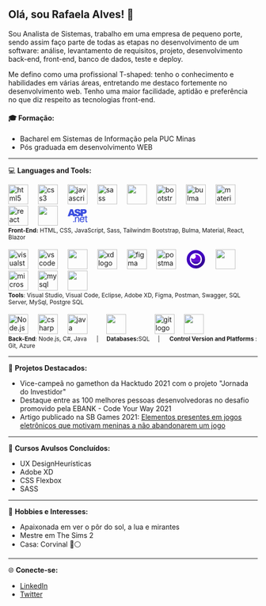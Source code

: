 ## Olá, sou Rafaela Alves! 👋

Sou Analista de Sistemas, trabalho em uma empresa de pequeno porte, sendo assim faço parte de todas as etapas no desenvolvimento de um software: análise, levantamento de requisitos, projeto, desenvolvimento back-end, front-end, banco de dados, teste e deploy.

Me defino como uma profissional T-shaped: tenho o conhecimento e habilidades em várias áreas, entretando me destaco fortemente no desenvolvimento web. Tenho uma maior facilidade, aptidão e preferência no que diz respeito as tecnologias front-end.

#### 🎓 Formação: 
<ul>
<li>
Bacharel em Sistemas de Informação pela PUC Minas
</li>
<li>
Pós graduada em desenvolvimento WEB
</li>
</ul>

---


💻 **Languages and Tools:**
<br/>

<div align="left">
  <img src="https://cdn.jsdelivr.net/gh/devicons/devicon/icons/html5/html5-original.svg" height="40" alt="html5 logo"  />
  <img width="12" />
  <img src="https://cdn.jsdelivr.net/gh/devicons/devicon/icons/css3/css3-original.svg" height="40" alt="css3 logo"  />
  <img width="12" />
  <img src="https://cdn.jsdelivr.net/gh/devicons/devicon/icons/javascript/javascript-original.svg" height="40" alt="javascript logo"  />
  <img width="12" />
  <img src="https://cdn.jsdelivr.net/gh/devicons/devicon/icons/sass/sass-original.svg" height="40" alt="sass logo"  />
  <img width="12" />
  <img src="https://cdn.jsdelivr.net/gh/devicons/devicon@latest/icons/tailwindcss/tailwindcss-original.svg" height="40"/>
  <img width="12" />
  <img src="https://cdn.jsdelivr.net/gh/devicons/devicon/icons/bootstrap/bootstrap-original.svg" height="40" alt="bootstrap logo"  />
  <img width="12" />
  <img src="https://cdn.jsdelivr.net/gh/devicons/devicon/icons/bulma/bulma-plain.svg" height="40" alt="bulma logo"  />
  <img width="12" />
  <img src="https://cdn.jsdelivr.net/gh/devicons/devicon/icons/materialui/materialui-original.svg" height="40" alt="materialui logo"  />
  <img width="12" />
  <img src="https://cdn.jsdelivr.net/gh/devicons/devicon/icons/react/react-original.svg" height="40" alt="react logo"  />
  <img width="12" />
  <img src="https://cdn.jsdelivr.net/gh/devicons/devicon@latest/icons/blazor/blazor-original.svg" height="40"/>
  <img width="12" />
  <svg fill="#3a4ddf" version="1.1" xmlns="http://www.w3.org/2000/svg" width="40" xmlns:xlink="http://www.w3.org/1999/xlink" viewBox="0 0 512 512" enable-background="new 0 0 512 512" xml:space="preserve" stroke="#3a4ddf"><g id="SVGRepo_bgCarrier" stroke-width="0"></g><g id="SVGRepo_tracerCarrier" stroke-linecap="round" stroke-linejoin="round"></g><g id="SVGRepo_iconCarrier"> <g id="5151e0c8492e5103c096af88a51eafb7"> <path display="inline" d="M295.474,319.537c0.826,4.135,1.24,11.37,1.24,21.707v80.997h-22.327v-80.129 c0-9.097-0.868-15.894-2.604-20.404c-1.737-4.507-4.817-8.104-9.241-10.792c-4.424-2.683-9.613-4.031-15.567-4.031 c-9.51,0-17.717,3.019-24.622,9.055c-6.905,6.037-10.357,17.49-10.357,34.359v71.942h-22.327V290.512h20.094v18.73 c9.675-14.472,23.65-21.707,41.925-21.707c7.938,0,15.236,1.426,21.893,4.279c6.657,2.853,11.64,6.595,14.947,11.226 S294.15,313.17,295.474,319.537z M511.5,423.052c-6.284,1.323-11.908,1.984-16.869,1.984c-8.104,0-14.389-1.281-18.854-3.845 c-4.465-2.563-7.607-5.934-9.427-10.109c-1.819-4.172-2.729-12.962-2.729-26.358v-79.542h-48.475 c0.111,0.12,0.235,0.219,0.347,0.339c11.164,11.99,16.746,28.859,16.746,50.608c0,1.322-0.042,3.308-0.124,5.953h-98.239 c0.827,14.472,4.92,25.553,12.279,33.243c7.36,7.69,16.539,11.535,27.537,11.535c8.187,0,15.174-2.149,20.963-6.45 c5.788-4.3,10.378-11.163,13.769-20.59l23.071,2.853c-3.639,13.479-10.378,23.939-20.219,31.382s-22.41,11.164-37.708,11.164 c-19.268,0-34.545-5.934-45.832-17.8c-11.288-11.862-16.932-28.509-16.932-49.926c0-22.162,5.706-39.362,17.117-51.601 c11.412-12.238,26.214-18.357,44.406-18.357c2.199,0,4.354,0.095,6.454,0.281h84.839v-28.579h22.203v28.579h22.451v17.365h-22.451 v80.782c0,6.367,0.393,10.461,1.178,12.28c0.786,1.819,2.067,3.267,3.846,4.341c1.777,1.075,4.32,1.613,7.628,1.613 c2.481,0,5.747-0.29,9.8-0.869L511.5,423.052z M408.672,343.725c-0.993-11.081-3.805-19.392-8.435-24.932 c-7.112-8.601-16.332-12.9-27.661-12.9c-10.254,0-18.875,3.432-25.862,10.295c-6.987,6.864-10.854,16.043-11.598,27.537H408.672z M157.881,395.42c-4.035,0-7.459,1.435-10.279,4.354c-2.82,2.898-4.217,6.405-4.217,10.548c0,4.035,1.397,7.529,4.217,10.473 c2.82,2.944,6.244,4.425,10.279,4.425c4.139,0,7.662-1.48,10.56-4.425c2.906-2.943,4.35-6.438,4.35-10.473 c0-4.044-1.443-7.55-4.35-10.489C165.542,396.875,162.02,395.42,157.881,395.42z M301.047,267.196 c-11.577,5.086-26.172,7.629-43.785,7.629c-30.928,0-52.345-5.954-64.253-17.862c-0.05-0.05-0.096-0.103-0.146-0.152l5.604,14.913 h-58.84l-9.101-30.018H66.737l-8.865,30.018H0.5L68.846,89.883h61.292l45.653,121.494l50.461-3.161 c1.158,8.683,3.514,15.3,7.07,19.847c5.789,7.361,14.058,11.039,24.808,11.039c8.021,0,14.203-1.879,18.544-5.644 c4.342-3.763,6.513-8.125,6.513-13.086c0-4.714-2.067-8.932-6.202-12.652c-4.135-3.722-13.728-7.235-28.777-10.544 c-24.642-5.538-42.214-12.899-52.716-22.078c-10.585-9.18-15.877-20.88-15.877-35.104c0-9.344,2.708-18.172,8.125-26.482 c5.416-8.311,13.562-14.841,24.436-19.598c10.874-4.755,25.779-7.133,44.716-7.133c23.237,0,40.954,4.323,53.151,12.962 c12.197,8.642,19.453,22.39,21.769,41.243l-52.965,3.102c-1.405-8.187-4.362-14.141-8.869-17.862 c-4.506-3.721-10.729-5.581-18.667-5.581c-6.533,0-11.453,1.385-14.761,4.155c-3.308,2.771-4.961,6.14-4.961,10.108 c0,2.896,1.364,5.502,4.093,7.814c2.646,2.4,8.931,4.633,18.854,6.698c24.56,5.293,42.152,10.649,52.778,16.063 c10.626,5.416,18.358,12.137,23.195,20.156c2.479,4.109,4.312,8.472,5.521,13.079V89.883h93.401 c20.342,0,35.578,4.837,45.708,14.512c10.13,9.676,15.195,23.443,15.195,41.306c0,18.357-5.521,32.705-16.56,43.041 c-11.04,10.339-27.889,15.505-50.546,15.505h-30.762v67.478h-56.438v-44.868c-1.574,6.286-4.216,12.271-7.939,17.952 C321.638,254.649,312.624,262.111,301.047,267.196z M392.464,167.407h13.769c10.832,0,18.44-1.88,22.823-5.645 c4.383-3.762,6.573-8.577,6.573-14.45c0-5.706-1.901-10.543-5.705-14.513c-3.804-3.969-10.957-5.954-21.459-5.954h-16.001V167.407z M118.871,202.386l-20.07-65.368l-19.863,65.368H118.871z"> </path> </g> </g></svg>
</div>
<sup><b>Front-End:</b> HTML, CSS, JavaScript, Sass, Tailwindm Bootstrap, Bulma, Material, React, Blazor  </sup>
<br/><br/>
 <div align="left">
  <img src="https://cdn.jsdelivr.net/gh/devicons/devicon/icons/visualstudio/visualstudio-plain.svg" height="40" alt="visualstudio logo"  />
  <img width="12" />
  <img src="https://cdn.jsdelivr.net/gh/devicons/devicon/icons/vscode/vscode-original.svg" height="40" alt="vscode logo"  />
  <img width="12" />
  <img src="https://cdn.jsdelivr.net/gh/devicons/devicon@latest/icons/eclipse/eclipse-original.svg" height="40" />
  <img width="12" />
  <img src="https://cdn.jsdelivr.net/gh/devicons/devicon/icons/xd/xd-plain.svg" height="40" alt="xd logo"  />
  <img width="12" />
  <img src="https://cdn.jsdelivr.net/gh/devicons/devicon/icons/figma/figma-original.svg" height="40" alt="figma logo"  />
  <img width="12" />
  <img src="https://skillicons.dev/icons?i=postman" height="40" alt="postman logo"  />
  <img width="12" />
    <svg preserveAspectRatio="none" viewBox="0 0 1024 1024" width="40"  xmlns="http://www.w3.org/2000/svg"><path d="m969.6 351.25q-8.6-20.85-19.4-40.85-6.1-11.35-12.9-22.4-29.35-47.55-71.55-89.8-138.25-138.25-333.8-138.25-195.5 0-333.75 138.25-138.25 138.25-138.25 333.75 0 195.55 138.25 333.8 138.25 138.2 333.75 138.2 195.55 0 333.8-138.2 76.15-76.2 110.35-169.75 27.85-76.25 27.85-164.05 0-67.35-16.4-127.95-1.85-6.85-3.9-13.6-6.15-19.95-14.05-39.15z" fill-opacity=".098039"/><path d="m969.7 392q-1.75-6.85-3.65-13.6-1.52421875-5.28554687-3.2-10.55-2.47128906-7.946875-5.25-15.8-9.75-27.55-23.15-53.65-5.8-11.35-12.3-22.4-30.65-52-76.35-97.75-109-109-253.65-132.05-24.5-3.9-50.05-5.35-14.9-.85-30.1-.85-14.1 0-27.9.75-177.55 9.2-305.85 137.5-138.25 138.25-138.25 333.75 0 195.55 138.25 333.8 84.79003906 84.75703125 191.1 117.55 54.53808594 16.81308594 114.75 19.95.2 0 .4 0 12.15.6 24.5.7 1.5 0 3 0 15.25 0 30.1-.8 3.5-.2 6.95-.45 30.05-2.15 58.7-7.7 11.8-2.3 23.4-5.15 120.6-30.05 214.65-124.1 72.9-72.95 107.35-161.8 27.75-71.6 30.55-153.5.3-9.2.3-18.5 0-1 0-2 0-.5 0-1-.35-61.3-14.3-117z" fill="#4000bf"/><path d="m953.15 684q26.32304688-67.91816406 30.2-145.1l-239.25-239.25-454.9 435.7 248.1 248.1q2.39902344-.12070312 4.8-.25 3.5-.2 6.95-.45 30.05-2.15 58.7-7.7 11.8-2.3 23.4-5.15 120.6-30.05 214.65-124.1 72.9-72.95 107.35-161.8z" fill-opacity=".2"/><path d="m827.8 512q0-.92597656 0-1.85-.65488281-129.60488281-92.5-221.45-92.5-92.5-223.3-92.5-130.8 0-223.3 92.5-91.84511719 91.84511719-92.5 221.45 0 .92402344 0 1.85 0 130.8 92.5 223.3 92.5 92.5 223.3 92.5 130.8 0 223.3-92.5 92.5-92.5 92.5-223.3z" fill="#fff"/><path d="m745.6 588.2q2.20605469-6.91152344 3.95-14h-475.15q1.79394531 7.08847656 4 14 10.534375 33.01601562 30.8 62h405.6q20.265625-28.98398438 30.8-62z" fill="#4d00c7"/><path d="m685.25 685.25q16.71855469-16.71855469 29.55-35.05h-405.6q12.83144531 18.33144531 29.55 35.05 71.8 71.8 173.25 71.8 101.5 0 173.25-71.8z" fill="#3800a9"/><path d="m757 512.05q0-.95097656 0-1.9-.08886719-13.2546875-1.4-26h-322.25q-23.646875 10.35-51.6 10.35-27.953125 0-51.6-10.35h-61.75q-1.30957031 12.7453125-1.4 26 0 .94882813 0 1.9 0 32.609375 7.4 62.15h475.15q7.45-29.540625 7.45-62.15z" fill="#5f00d2"/><path d="m290.7 456.8q-7.68769531-7.68769531-13.8-16.05-6.15898437 20.91894531-8.5 43.4h61.75q-21.503125-9.403125-39.45-27.35m464.9 27.35q-8.66777344-83.66777344-70.35-145.35-71.75-71.75-173.25-71.75-22.47695312 0-43.5 3.5 2.17617188 2.02617188 4.3 4.15 37.7 37.7 37.7 91.05 0 53.35-37.7 91.05-17.946875 17.946875-39.45 27.35z" fill="#6d00de"/></svg>
  <img width="12" /> 
  <img src="https://cdn.jsdelivr.net/gh/devicons/devicon@latest/icons/swagger/swagger-original.svg" height="40"/>
  <img width="12" />
    <img src="https://cdn.jsdelivr.net/gh/devicons/devicon/icons/microsoftsqlserver/microsoftsqlserver-plain.svg" height="40" alt="microsoftsqlserver logo"  />
  <img width="12" />
  <img src="https://cdn.jsdelivr.net/gh/devicons/devicon/icons/mysql/mysql-original.svg" height="40" alt="mysql logo"  />
      <img width="12" />
  <img src="https://cdn.jsdelivr.net/gh/devicons/devicon@latest/icons/postgresql/postgresql-plain-wordmark.svg" height="40" />
    <img width="12" />
</div>
  <sup><b>Tools</b>: Visual Studio, Visual Code, Eclipse, Adobe XD, Figma, Postman, Swagger, SQL Server, MySql, Postgre SQL </sup>
    <br/><br/>
    
<div align="left">
  <img src="https://cdn.jsdelivr.net/gh/devicons/devicon@latest/icons/nodejs/nodejs-original-wordmark.svg" height="40" alt="Node.js" />
  <img width="12" />
  <img src="https://cdn.jsdelivr.net/gh/devicons/devicon/icons/csharp/csharp-original.svg" height="40" alt="csharp logo"  />
  <img width="12" />
  <img src="https://cdn.jsdelivr.net/gh/devicons/devicon/icons/java/java-original.svg" height="40" alt="java logo"  />
      <img width="30" />
<img src="https://cdn.jsdelivr.net/gh/devicons/devicon@latest/icons/sqldeveloper/sqldeveloper-original.svg" height="40"  />
    <img width="50" />
   <img src="https://cdn.jsdelivr.net/gh/devicons/devicon/icons/git/git-original.svg" height="40" alt="git logo"  />
  <img width="12" />
<img src="https://cdn.jsdelivr.net/gh/devicons/devicon@latest/icons/azuredevops/azuredevops-original.svg"  height="40"  />  
  <img width="12" />
</div>
<sup><b>Back-End</b>: Node.js, C#, Java &nbsp;&nbsp;&nbsp;&nbsp;&nbsp;|&nbsp;&nbsp;&nbsp;&nbsp;&nbsp;<b>Databases:</b>SQL&nbsp;&nbsp;&nbsp;&nbsp;&nbsp;|&nbsp;&nbsp;&nbsp;&nbsp;&nbsp; <b>Control Version and Platforms </b>: Git, Azure </sup>
<hr>

🚀 **Projetos Destacados:**
- Vice-campeã no gamethon da Hacktudo 2021 com o projeto "Jornada do Investidor"
- Destaque entre as 100 melhores pessoas desenvolvedoras no desafio promovido pela EBANK - Code Your Way 2021
- Artigo publicado na SB Games 2021: [Elementos presentes em jogos eletrônicos que
motivam meninas a não abandonarem um jogo](https://www.sbgames.org/proceedings2021/CulturaFull/217653.pdf)

<hr>

🚀 **Cursos Avulsos Concluídos:**

- UX DesignHeurísticas
- Adobe XD
- CSS Flexbox
- SASS
  
<hr>

🌅 **Hobbies e Interesses:**
- Apaixonada em ver o pôr do sol, a lua e mirantes
- Mestre em The Sims 2
- Casa: Corvinal  🔵⚪
<hr>

🌐 **Conecte-se:**
- [LinkedIn](seu-linkedin)
- [Twitter](seu-twitter)

